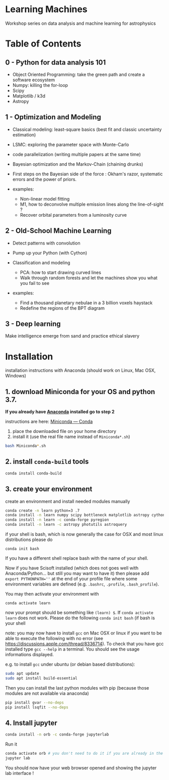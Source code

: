 # Learning Machines

Workshop series on data analysis and machine learning for astrophysics

# Table of Contents

## 0 - Python for data analysis 101

- Object Oriented Programming: take the green path and create a software ecosystem
- Numpy: killing the for-loop
- Scipy
- Matplotlib / k3d
- Astropy

## 1 - Optimization and Modeling

- Classical modeling: least-square basics (best fit and classic uncertainty estimation)
- LSMC: exploring the parameter space with Monte-Carlo
- code parallelization (writing multiple papers at the same time)
- Bayesian optimization and the Markov-Chain (chaining drunks)
- First steps on the Bayesian side of the force : Okham's razor, systematic errors and the power of priors.
 
- examples: 
  - Non-linear model fitting
  - M1, how to deconvolve multiple emission lines along the line-of-sight ?
  - Recover orbital parameters from a luminosity curve
 
## 2 - Old-School Machine Learning

- Detect patterns with convolution
- Pump up your Python (with Cython)
- Classification and modeling
  - PCA: how to start drawing curved lines
  - Walk through random forests and let the machines show you what you fail to see

- examples:
  - Find a thousand planetary nebulae in a 3 billion voxels haystack
  - Redefine the regions of the BPT diagram
 
 ## 3 - Deep learning
 
Make intelligence emerge from sand and practice ethical slavery

# Installation

installation instructions with Anaconda (should work on Linux, Mac OSX, Windows)

## 1. download Miniconda for your OS and python 3.7.

**If you already have [Anaconda](https://www.anaconda.com/) installed go to step 2**

instructions are here: [Miniconda — Conda](https://conda.io/miniconda.html)
1. place the downloaded file on your home directory
2. install it (use the real file name instead of `Miniconda*.sh`)
```bash
bash Miniconda*.sh
```
## 2. install `conda-build` tools
```bash
conda install conda-build
```

## 3. create your environment

create an environment and install needed modules manually
```bash
conda create -n learn python=3 .7 
conda install -n learn numpy scipy bottleneck matplotlib astropy cython h5py pandas
conda install -n learn -c conda-forge pyregion
conda install -n learn -c astropy photutils astroquery
```
if your shell is bash, which is now generally the case for OSX and most linux distributions please do
```
conda init bash
```
If you have a different shell replace bash with the name of your shell.

Now if you have Scisoft installed (which does not goes well with Anaconda/Python... but still you may want to have it)
then please add `export PYTHONPATH=''` at the end of your profile file where some environment variables are defined (e.g. `.bashrc`, `.profile`, `.bash_profile`).

You may then activate your environment with
```
conda activate learn
```
now your prompt should be something like `(learn) $`. If `conda activate learn` does not work. Please do the following `conda init bash` (if bash is your shell

note: you may now have to install `gcc` on Mac OSX or linux if you want to be able to execute the following with no error (see https://discussions.apple.com/thread/8336714). To check that you have gcc installed type `gcc --help` in a terminal. You should see the usage informations displayed.

e.g. to install `gcc` under ubuntu (or debian based distributions):

```bash
sudo apt update
sudo apt install build-essential
```

Then you can install the last python modules with pip (because those modules are not available via anaconda)
```bash
pip install gvar --no-deps
pip install lsqfit --no-deps
```


## 4. Install jupyter

```bash
conda install -n orb -c conda-forge jupyterlab
```
Run it

```bash
conda activate orb # you don't need to do it if you are already in the orb environment
jupyter lab
```
You should now have your web browser opened and showing the jupyter lab interface !



 
 
